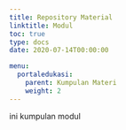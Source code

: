 ```yaml
---
title: Repository Material
linktitle: Modul
toc: true
type: docs
date: 2020-07-14T00:00:00

menu:
  portaledukasi:
    parent: Kumpulan Materi
    weight: 2
---
```


ini kumpulan modul